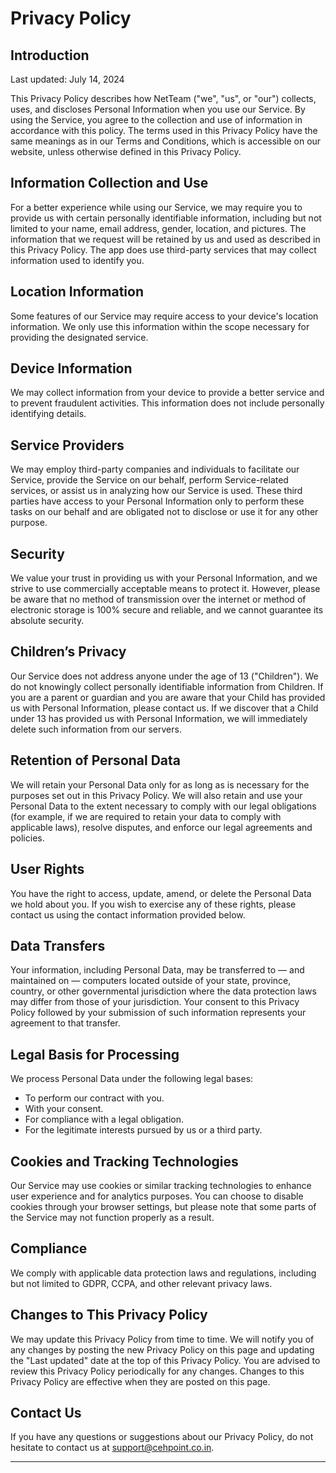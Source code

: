 # Privacy Policy

## Introduction

Last updated: July 14, 2024

This Privacy Policy describes how NetTeam ("we", "us", or "our") collects, uses, and discloses Personal Information when you use our Service. By using the Service, you agree to the collection and use of information in accordance with this policy. The terms used in this Privacy Policy have the same meanings as in our Terms and Conditions, which is accessible on our website, unless otherwise defined in this Privacy Policy.

## Information Collection and Use

For a better experience while using our Service, we may require you to provide us with certain personally identifiable information, including but not limited to your name, email address, gender, location, and pictures. The information that we request will be retained by us and used as described in this Privacy Policy. The app does use third-party services that may collect information used to identify you.

## Location Information

Some features of our Service may require access to your device's location information. We only use this information within the scope necessary for providing the designated service.

## Device Information

We may collect information from your device to provide a better service and to prevent fraudulent activities. This information does not include personally identifying details.

## Service Providers

We may employ third-party companies and individuals to facilitate our Service, provide the Service on our behalf, perform Service-related services, or assist us in analyzing how our Service is used. These third parties have access to your Personal Information only to perform these tasks on our behalf and are obligated not to disclose or use it for any other purpose.

## Security

We value your trust in providing us with your Personal Information, and we strive to use commercially acceptable means to protect it. However, please be aware that no method of transmission over the internet or method of electronic storage is 100% secure and reliable, and we cannot guarantee its absolute security.

## Children’s Privacy

Our Service does not address anyone under the age of 13 ("Children"). We do not knowingly collect personally identifiable information from Children. If you are a parent or guardian and you are aware that your Child has provided us with Personal Information, please contact us. If we discover that a Child under 13 has provided us with Personal Information, we will immediately delete such information from our servers.

## Retention of Personal Data

We will retain your Personal Data only for as long as is necessary for the purposes set out in this Privacy Policy. We will also retain and use your Personal Data to the extent necessary to comply with our legal obligations (for example, if we are required to retain your data to comply with applicable laws), resolve disputes, and enforce our legal agreements and policies.

## User Rights

You have the right to access, update, amend, or delete the Personal Data we hold about you. If you wish to exercise any of these rights, please contact us using the contact information provided below.

## Data Transfers

Your information, including Personal Data, may be transferred to — and maintained on — computers located outside of your state, province, country, or other governmental jurisdiction where the data protection laws may differ from those of your jurisdiction. Your consent to this Privacy Policy followed by your submission of such information represents your agreement to that transfer.

## Legal Basis for Processing

We process Personal Data under the following legal bases:
- To perform our contract with you.
- With your consent.
- For compliance with a legal obligation.
- For the legitimate interests pursued by us or a third party.

## Cookies and Tracking Technologies

Our Service may use cookies or similar tracking technologies to enhance user experience and for analytics purposes. You can choose to disable cookies through your browser settings, but please note that some parts of the Service may not function properly as a result.

## Compliance

We comply with applicable data protection laws and regulations, including but not limited to GDPR, CCPA, and other relevant privacy laws.

## Changes to This Privacy Policy

We may update this Privacy Policy from time to time. We will notify you of any changes by posting the new Privacy Policy on this page and updating the "Last updated" date at the top of this Privacy Policy. You are advised to review this Privacy Policy periodically for any changes. Changes to this Privacy Policy are effective when they are posted on this page.

## Contact Us

If you have any questions or suggestions about our Privacy Policy, do not hesitate to contact us at support@cehpoint.co.in.

---
